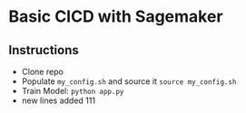 # Basic CICD with Sagemaker

## Instructions
* Clone repo
* Populate `my_config.sh` and source it `source my_config.sh`
* Train Model: `python app.py` 
* new lines added 111